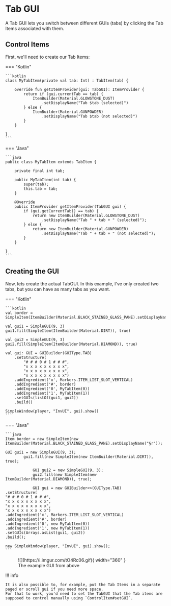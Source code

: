 # Tab GUI

A Tab GUI lets you switch between different GUIs (tabs) by clicking the Tab Items associated with them.

## Control Items

First, we'll need to create our Tab Items:

=== "Kotlin"

    ```kotlin
    class MyTabItem(private val tab: Int) : TabItem(tab) {
        
        override fun getItemProvider(gui: TabGUI): ItemProvider {
            return if (gui.currentTab == tab) {
                ItemBuilder(Material.GLOWSTONE_DUST)
                    .setDisplayName("Tab $tab (selected)")
            } else {
                ItemBuilder(Material.GUNPOWDER)
                    .setDisplayName("Tab $tab (not selected)")
            }
        }
        
    }
    ```

=== "Java"

    ```java
    public class MyTabItem extends TabItem {
        
        private final int tab;
        
        public MyTabItem(int tab) {
            super(tab);
            this.tab = tab;
        }
        
        @Override
        public ItemProvider getItemProvider(TabGUI gui) {
            if (gui.getCurrentTab() == tab) {
                return new ItemBuilder(Material.GLOWSTONE_DUST)
                    .setDisplayName("Tab " + tab + " (selected)");
            } else {
                return new ItemBuilder(Material.GUNPOWDER)
                    .setDisplayName("Tab " + tab + " (not selected)");
            }
        }
        
    }
    ```

## Creating the GUI

Now, lets create the actual TabGUI. In this example, I've only created two tabs, but you can have as many tabs as you want.

=== "Kotlin"

    ```kotlin
    val border = SimpleItem(ItemBuilder(Material.BLACK_STAINED_GLASS_PANE).setDisplayName("§r"))
    
    val gui1 = SimpleGUI(9, 3)
    gui1.fill(SimpleItem(ItemBuilder(Material.DIRT)), true)
    
    val gui2 = SimpleGUI(9, 3)
    gui2.fill(SimpleItem(ItemBuilder(Material.DIAMOND)), true)
    
    val gui: GUI = GUIBuilder(GUIType.TAB)
        .setStructure(
            "# # # 0 # 1 # # #",
            "x x x x x x x x x",
            "x x x x x x x x x",
            "x x x x x x x x x")
        .addIngredient('x', Markers.ITEM_LIST_SLOT_VERTICAL)
        .addIngredient('#', border)
        .addIngredient('0', MyTabItem(0))
        .addIngredient('1', MyTabItem(1))
        .setGUIs(listOf(gui1, gui2))
        .build()
    
    SimpleWindow(player, "InvUI", gui).show()
    ```

=== "Java"

    ```java
    Item border = new SimpleItem(new ItemBuilder(Material.BLACK_STAINED_GLASS_PANE).setDisplayName("§r"));
    
    GUI gui1 = new SimpleGUI(9, 3);
            gui1.fill(new SimpleItem(new ItemBuilder(Material.DIRT)), true);
    
                GUI gui2 = new SimpleGUI(9, 3);
                gui2.fill(new SimpleItem(new ItemBuilder(Material.DIAMOND)), true);
    
                GUI gui = new GUIBuilder<>(GUIType.TAB)
    .setStructure(
    "# # # 0 # 1 # # #",
    "x x x x x x x x x",
    "x x x x x x x x x",
    "x x x x x x x x x")
    .addIngredient('x', Markers.ITEM_LIST_SLOT_VERTICAL)
    .addIngredient('#', border)
    .addIngredient('0', new MyTabItem(0))
    .addIngredient('1', new MyTabItem(1))
    .setGUIs(Arrays.asList(gui1, gui2))
    .build();
    
    new SimpleWindow(player, "InvUI", gui).show();
    ```

<figure markdown>
  ![](https://i.imgur.com/tO4Rc06.gif){ width="360" }
  <figcaption>The example GUI from above</figcaption>
</figure>

!!! info

    It is also possible to, for example, put the Tab Items in a separate paged or scroll gui if you need more space.  
    For that to work, you'd need to set the TabGUI that the Tab items are supposed to control manually using `ControlItem#setGUI`.

